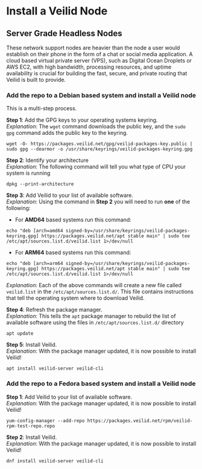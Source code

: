 # Install a Veilid Node


## Server Grade Headless Nodes


These network support nodes are heavier than the node a user would establish on their phone in the form of a chat or social media application. A cloud based virtual private server (VPS), such as Digital Ocean Droplets or AWS EC2, with high bandwidth, processing resources, and uptime availability is crucial for building the fast, secure, and private routing that Veilid is built to provide.


### Add the repo to a Debian based system and install a Veilid node
This is a multi-step process.


**Step 1**: Add the GPG keys to your operating systems keyring.<br />
*Explanation*: The `wget` command downloads the public key, and the `sudo gpg` command adds the public key to the keyring.
```shell
wget -O- https://packages.veilid.net/gpg/veilid-packages-key.public | sudo gpg --dearmor -o /usr/share/keyrings/veilid-packages-keyring.gpg
```
**Step 2**: Identify your architecture<br />
*Explanation*: The following command will tell you what type of CPU your system is running
```shell
dpkg --print-architecture
```

**Step 3**: Add Veilid to your list of available software.<br />
*Explanation*: Using the command in **Step 2** you will need to run **one** of the following:

- For **AMD64** based systems run this command:
```shell
echo "deb [arch=amd64 signed-by=/usr/share/keyrings/veilid-packages-keyring.gpg] https://packages.veilid.net/apt stable main" | sudo tee /etc/apt/sources.list.d/veilid.list 1>/dev/null
```
- For **ARM64** based systems run this command:
```shell
echo "deb [arch=arm64 signed-by=/usr/share/keyrings/veilid-packages-keyring.gpg] https://packages.veilid.net/apt stable main" | sudo tee /etc/apt/sources.list.d/veilid.list 1>/dev/null
```
*Explanation*:
Each of the above commands will create a new file called `veilid.list` in the `/etc/apt/sources.list.d/`. This file contains instructions that tell the operating system where to download Veilid.

**Step 4**: Refresh the package manager.<br />
*Explanation*: This tells the `apt` package manager to rebuild the list of available software using the files in `/etc/apt/sources.list.d/` directory
```shell
apt update
```

**Step 5**: Install Veilid.<br />
*Explanation*: With the package manager updated, it is now possible to install Veilid!
```shell
apt install veilid-server veilid-cli
```

### Add the repo to a Fedora based system and install a Veilid node
**Step 1**: Add Veilid to your list of available software.<br />
*Explanation*: With the package manager updated, it is now possible to install Veilid!
```shell
yum-config-manager --add-repo https://packages.veilid.net/rpm/veilid-rpm-test-repo.repo
```
**Step 2**: Install Veilid.<br />
*Explanation*: With the package manager updated, it is now possible to install Veilid!
```shell
dnf install veilid-server veilid-cli
```
